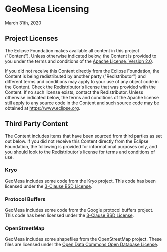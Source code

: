 # GeoMesa Licensing

March 31th, 2020

## Project Licenses

The Eclipse Foundation makes available all content in this project ("Content"). Unless otherwise indicated below,
the Content is provided to you under the terms and conditions of the
[Apache License, Version 2.0](https://www.apache.org/licenses/LICENSE-2.0).

If you did not receive this Content directly from the Eclipse Foundation, the Content is being redistributed
by another party ("Redistributor") and different terms and conditions may apply to your use of any object code
in the Content. Check the Redistributor's license that was provided with the Content. If no such license exists,
contact the Redistributor. Unless otherwise indicated below, the terms and conditions of the Apache license still
apply to any source code in the Content and such source code may be obtained at https://www.eclipse.org.

## Third Party Content

The Content includes items that have been sourced from third parties as set out below. If you did not receive this
Content directly from the Eclipse Foundation, the following is provided for informational purposes only, and you
should look to the Redistributor's license for terms and conditions of use.

### Kryo 

GeoMesa includes some code from the Kryo project. This code has been licensed under the
[3-Clause BSD License](https://opensource.org/licenses/BSD-3-Clause).

### Protocol Buffers

GeoMesa includes some code from the Google protocol buffers project. This code has been licensed under the
[3-Clause BSD License](https://opensource.org/licenses/BSD-3-Clause).

### OpenStreetMap

GeoMesa includes some shapefiles from the OpenStreetMap project. These files are licensed under the
[Open Data Commons Open Database License](https://opendatacommons.org/licenses/odbl/summary/).
